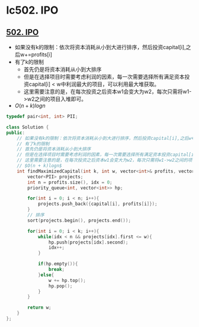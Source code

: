 # lc502. IPO




## [502. IPO](https://leetcode-cn.com/problems/ipo/)

+ 如果没有k的限制：依次将资本消耗从小到大进行排序，然后投资capital[i],之后w+=profits[i]
+ 有了k的限制
  + 首先仍是将资本消耗从小到大排序
  + 但是在选择项目时需要考虑利润的因素，每一次需要选择所有满足资本投资capital[i] < w中利润最大的项目，可以利用最大堆获取。
  + 这里需要注意的是，在每次投资之后资本w1会变大为w2，每次只需将w1->w2之间的项目入堆即可。
+ $O(n + k)logn$

``` cpp
typedef pair<int, int> PII;

class Solution {
public:
    // 如果没有k的限制：依次将资本消耗从小到大进行排序，然后投资capital[i],之后w+=profits[i]
    // 有了k的限制
    // 首先仍是将资本消耗从小到大排序
    // 但是在选择项目时需要考虑利润的因素，每一次需要选择所有满足资本投资capital[i] < w中利润最大的项目，可以利用最大堆获取。
    // 这里需要注意的是，在每次投资之后资本w1会变大为w2，每次只需将w1->w2之间的项目入堆即可。
    // $O(n + k)logn$
    int findMaximizedCapital(int k, int w, vector<int>& profits, vector<int>& capital) {
        vector<PII> projects;
        int n = profits.size(), idx = 0;
        priority_queue<int, vector<int>> hp;

        for(int i = 0; i < n; i++){
            projects.push_back({capital[i], profits[i]});
        }
        // 排序
        sort(projects.begin(), projects.end());

        for(int i = 0; i < k; i++){
            while(idx < n && projects[idx].first <= w){
                hp.push(projects[idx].second);
                idx++;
            }

            if(hp.empty()){
                break;
            }else{
                w += hp.top();
                hp.pop();
            }
        }

        return w;
    }
};
```




